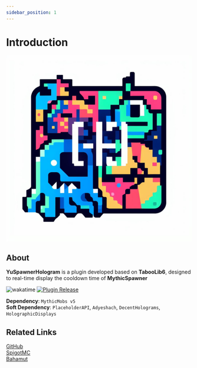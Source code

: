 ```yaml
---
sidebar_position: 1
---
```


# Introduction

![Logo](_images_/YuSpawnerHologram_Logo.png)

## About

**YuSpawnerHologram** is a plugin developed based on **TabooLib6**, designed to real-time display the cooldown time of **MythicSpawner**

![wakatime](https://wakatime.com/badge/github/L1-An/YuSpawnerHologram.svg)
[![Plugin Release](https://github.com/L1-An/YuSpawnerHologram/actions/workflows/build.yml/badge.svg)](https://github.com/L1-An/YuSpawnerHologram/releases)

**Dependency**: `MythicMobs v5`  
**Soft Dependency**: `PlaceholderAPI`, `Adyeshach`, `DecentHolograms`, `HolographicDisplays`

## Related Links

[GitHub](https://github.com/L1-An/YuSpawnerHologram)  
[SpigotMC](https://www.spigotmc.org/resources/yuspawnerhologram-%E2%9C%85multiple-plugin-support-%E2%9C%85intelligent-multilingual-support.113207/)  
[Bahamut](https://forum.gamer.com.tw/C.php?bsn=18673&snA=200464&subbsn=14&page=1&s_author=&gothis=1062160#1062160)
